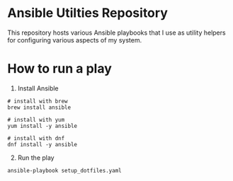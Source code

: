 # Ansible Utilties Repository
This repository hosts various Ansible playbooks that I use as utility
helpers for configuring various aspects of my system.

# How to run a play
1. Install Ansible
```
# install with brew
brew install ansible

# install with yum
yum install -y ansible

# install with dnf
dnf install -y ansible
```
2. Run the play
```
ansible-playbook setup_dotfiles.yaml
```
